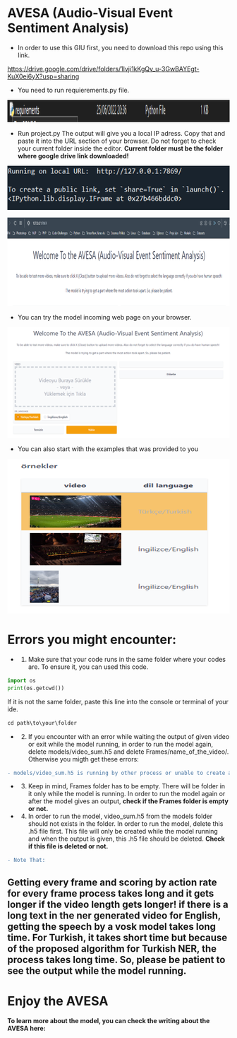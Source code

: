 # AVESA (Audio-Visual Event Sentiment Analysis)

- In order to use this GIU first, you need to download this repo using this link.

https://drive.google.com/drive/folders/1lvji1kKgQv_u-3GwBAYEgt-KuX0ei6yX?usp=sharing

- You need to run requierements.py file.

<p align="center">
<img src="img/reqirementsfile.png" width="600" height="50">
</p>

- Run project.py The output will give you a local IP adress. Copy that and paste it into the URL section of your browser. Do not forget to check your current folder inside the editor. **Current folder must be the folder where google drive link downloaded!**

<p align="center">
<img src="img/ip.png" width="600" height="100">
</p>

<p align="center">
<img src="img/paste.png" width="600" height="200">
</p>

- You can try the model incoming web page on your browser.

<p align="center">
<img src="img/GIU.png" width="600" height="250">
</p>

- You can also start with the examples that was provided to you

<p align="center">
<img src="img/samples.png" width="600" height="350">
</p>


# Errors you might encounter:

- 1) Make sure that your code runs in the same folder where your codes are. To ensure it, you can used this code.
```python
import os
print(os.getcwd())
```
If it is not the same folder, paste this line into the console or terminal of your ide.
```python
cd path\to\your\folder
```

- 2) If you encounter with an error while waiting the output of given video or exit while the model running, in order to run the model again, delete models/video_sum.h5 and delete Frames/name_of_the_video/. Otherwise you migth get these errors:
```diff
- models/video_sum.h5 is running by other process or unable to create a file, the file models/video_sum.h5 already exits: you need to restart to kernel in order to delete this model. After restarting the kernel, you can delete the model and retry to model.
```


- 3) Keep in mind, Frames folder has to be empty. There will be folder in it only while the model is running. In order to run the model again or after the model gives an output, **check if the Frames folder is empty or not.**

- 4) In order to run the model, video_sum.h5 from the models folder should not exists in the folder. In order to run the model, delete this .h5 file first. This file will only be created while the model running and when the output is given, this .h5 file should be deleted. **Check if this file is deleted or not.**


```diff
- Note That:
```

## Getting every frame and scoring by action rate for every frame process takes long and it gets longer if the video length gets longer! if there is a long text in the ner generated video for English, getting the speech by a vosk model takes long time. For Turkish, it takes short time but because of the proposed algorithm for Turkish NER, the process takes long time. So, please be patient to see the output while the model running. 


# Enjoy the AVESA

**To learn more about the model, you can check the writing about the AVESA here:**
